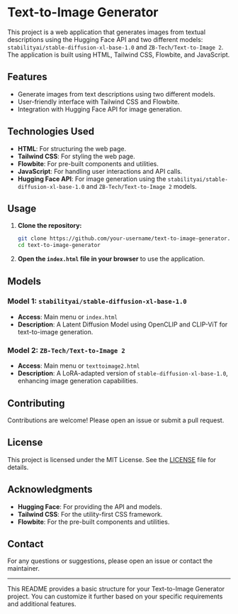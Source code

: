# Text-to-Image Generator

This project is a web application that generates images from textual descriptions using the Hugging Face API and two different models: `stabilityai/stable-diffusion-xl-base-1.0` and `ZB-Tech/Text-to-Image 2`. The application is built using HTML, Tailwind CSS, Flowbite, and JavaScript.

## Features

- Generate images from text descriptions using two different models.
- User-friendly interface with Tailwind CSS and Flowbite.
- Integration with Hugging Face API for image generation.

## Technologies Used

- **HTML**: For structuring the web page.
- **Tailwind CSS**: For styling the web page.
- **Flowbite**: For pre-built components and utilities.
- **JavaScript**: For handling user interactions and API calls.
- **Hugging Face API**: For image generation using the `stabilityai/stable-diffusion-xl-base-1.0` and `ZB-Tech/Text-to-Image 2` models.

## Usage

1. **Clone the repository:**

   ```bash
   git clone https://github.com/your-username/text-to-image-generator.git
   cd text-to-image-generator
   ```

2. **Open the `index.html` file in your browser** to use the application.

## Models

### Model 1: `stabilityai/stable-diffusion-xl-base-1.0`  
- **Access**: Main menu or `index.html`  
- **Description**: A Latent Diffusion Model using OpenCLIP and CLIP-ViT for text-to-image generation.  

### Model 2: `ZB-Tech/Text-to-Image 2`  
- **Access**: Main menu or `texttoimage2.html`  
- **Description**: A LoRA-adapted version of `stable-diffusion-xl-base-1.0`, enhancing image generation capabilities.

## Contributing

Contributions are welcome! Please open an issue or submit a pull request.

## License

This project is licensed under the MIT License. See the [LICENSE](LICENSE) file for details.

## Acknowledgments

- **Hugging Face**: For providing the API and models.
- **Tailwind CSS**: For the utility-first CSS framework.
- **Flowbite**: For the pre-built components and utilities.

## Contact

For any questions or suggestions, please open an issue or contact the maintainer.

---

This README provides a basic structure for your Text-to-Image Generator project. You can customize it further based on your specific requirements and additional features.
